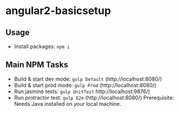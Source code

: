 # angular2-basicsetup

## Usage
* Install packages: `npm i`

## Main NPM Tasks
* Build & start dev mode: `gulp Default` (http://localhost:8080/)
* Build & start prod mode: `gulp Prod` (http://localhost:8080/)
* Run jasmine tests: `gulp UnitTest` http://localhost:9876/)
* Run protractor test: `gulp E2e` (http://localhost:8080/) Prerequisite: Needs Java installed on your local machine.
